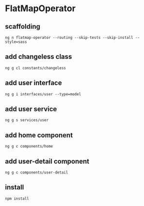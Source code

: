 # FlatMapOperator

## scaffolding

```shell
ng n flatmap-operator --routing --skip-tests --skip-install --style=sass
```

## add changeless class

```shell
ng g cl constants/changeless
```

## add user interface

```shell
ng g i interfaces/user --type=model
```

## add user service

```shell
ng g s services/user
```

## add home component

```shell
ng g c components/home
```

## add user-detail component

```shell
ng g c components/user-detail
```

## install

```shell
npm install
```
